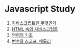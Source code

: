 # Javascript Study


  1. [자바스크립트란 무엇인가]()
  1. [HTML 속의 자바스크립트]()  
  1. [언어의 기초]()
  1. [변수와 스코프, 메모리]()
        